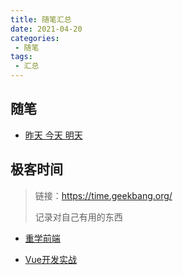 ```yaml
---
title: 随笔汇总
date: 2021-04-20
categories:
 - 随笔
tags:
 - 汇总
---
```


<!-- more -->



## 随笔

- [昨天 今天 明天](/docs/essays/210422.md)



## 极客时间

> 链接：https://time.geekbang.org/
>
> 记录对自己有用的东西

- [重学前端](/docs/geek/210622.md)

- [Vue开发实战](/docs/geek/210721.md)

